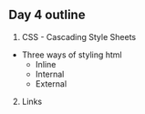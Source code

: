 Day 4 outline
----------------
1. CSS - Cascading Style Sheets
  - Three ways of styling html
    - Inline 
    - Internal
    - External

2. Links 



<!-- COMMENTS GOES HERE -->
